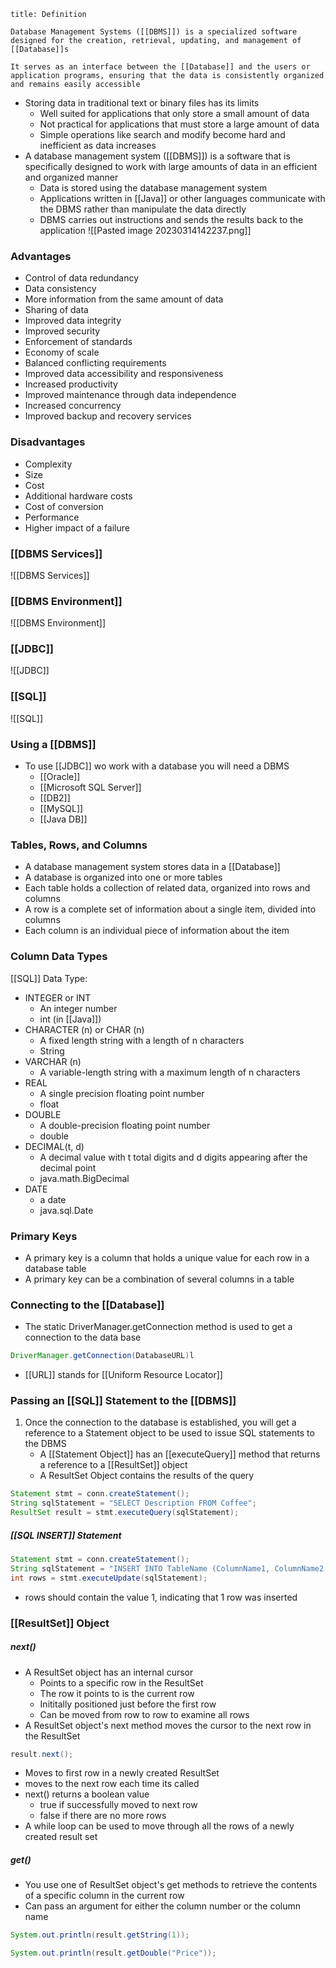 ```ad-note
title: Definition

Database Management Systems ([[DBMS]]) is a specialized software designed for the creation, retrieval, updating, and management of [[Database]]s

It serves as an interface between the [[Database]] and the users or application programs, ensuring that the data is consistently organized and remains easily accessible
```

- Storing data in traditional text or binary files has its limits
	- Well suited for applications that only store a small amount of data
	- Not practical for applications that must store a large amount of data
	- Simple operations like search and modify become hard and inefficient as data increases
- A database management system ([[DBMS]]) is a software that is specifically designed to work with large amounts of data in an efficient and organized manner
	- Data is stored using the database management system
	- Applications written in [[Java]] or other languages communicate with the DBMS rather than manipulate the data directly
	- DBMS carries out instructions and sends the results back to the application
![[Pasted image 20230314142237.png]]
### Advantages
- Control of data redundancy
- Data consistency
- More information from the same amount of data
- Sharing of data
- Improved data integrity
- Improved security
- Enforcement of standards
- Economy of scale
- Balanced conflicting requirements
- Improved data accessibility and responsiveness
- Increased productivity
- Improved maintenance through data independence
- Increased concurrency
- Improved backup and recovery services
### Disadvantages
- Complexity
- Size
- Cost
- Additional hardware costs
- Cost of conversion
- Performance 
- Higher impact of a failure
### [[DBMS Services]]
![[DBMS Services]]
### [[DBMS Environment]]
![[DBMS Environment]]
### [[JDBC]]
![[JDBC]]

### [[SQL]]
![[SQL]]

### Using a [[DBMS]]
- To use [[JDBC]] wo work with a database you will need a DBMS
	- [[Oracle]]
	- [[Microsoft SQL Server]]
	- [[DB2]]
	- [[MySQL]]
	- [[Java DB]]

### Tables, Rows, and Columns
- A database management system stores data in a [[Database]]
- A database is organized into one or more tables
- Each table holds a collection of related data, organized into rows and columns
- A row is a complete set of information about a single item, divided into columns
- Each column is an individual piece of information about the item

### Column Data Types
[[SQL]] Data Type:
- INTEGER or INT
	- An integer number
	- int (in [[Java]])
- CHARACTER (n) or CHAR (n)
	- A fixed length string with a length of n characters
	- String
- VARCHAR (n)
	- A variable-length string with a maximum length of n characters
- REAL
	- A single precision floating point number
	- float
- DOUBLE
	- A double-precision floating point number
	- double
- DECIMAL(t, d)
	- A decimal value with t total digits and d digits appearing after the decimal point
	- java.math.BigDecimal
- DATE
	- a date
	- java.sql.Date

### Primary Keys 
- A primary key is a column that holds a unique value for each row in a database table
- A primary key can be a combination of several columns in a table

### Connecting to the [[Database]]
- The static DriverManager.getConnection method is used to get a connection to the data base
```java
DriverManager.getConnection(DatabaseURL)l
```
- [[URL]] stands for [[Uniform Resource Locator]]

### Passing an [[SQL]] Statement to the [[DBMS]]
1. Once the connection to the database is established, you will get a reference to a Statement object to be used to issue SQL statements to the DBMS
	- A [[Statement Object]] has an [[executeQuery]] method that returns a reference to a [[ResultSet]] object
	- A ResultSet Object contains the results of the query
```java
Statement stmt = conn.createStatement();
String sqlStatement = "SELECT Description FROM Coffee";
ResultSet result = stmt.executeQuery(sqlStatement);
```

##### [[SQL INSERT]] Statement
```java
Statement stmt = conn.createStatement();
String sqlStatement = "INSERT INTO TableName (ColumnName1, ColumnName2, ...) VALUES (Value1, Value2, ...)";
int rows = stmt.executeUpdate(sqlStatement);
```
- rows should contain the value 1, indicating that 1 row was inserted

### [[ResultSet]] Object
##### next()
- A ResultSet object has an internal cursor
	- Points to a specific row in the ResultSet
	- The row it points to is the current row
	- Inititally positioned just before the first row
	- Can be moved from row to row to examine all rows
- A ResultSet object's next method moves the cursor to the next row in the ResultSet
```java
result.next();
```
- Moves to first row in a newly created ResultSet
- moves to the next row each time its called
- next() returns a boolean value
	- true if successfully moved to next row
	- false if there are no more rows
- A while loop can be used to move through all the rows of a newly created result set

##### get()
- You use one of ResultSet object's get methods to retrieve the contents of a specific column in the current row
- Can pass an argument for either the column number or the column name
```java
System.out.println(result.getString(1));

System.out.println(result.getDouble("Price"));
```

